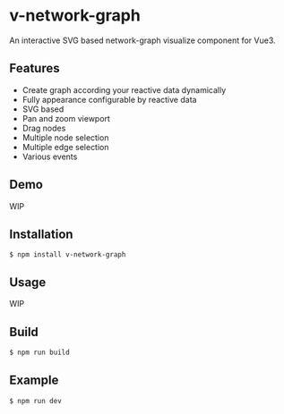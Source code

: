 # v-network-graph

An interactive SVG based network-graph visualize component for Vue3.

## Features

* Create graph according your reactive data dynamically
* Fully appearance configurable by reactive data
* SVG based
* Pan and zoom viewport
* Drag nodes
* Multiple node selection
* Multiple edge selection
* Various events

## Demo

WIP

## Installation

```
$ npm install v-network-graph
```

## Usage

WIP

## Build

```bash
$ npm run build
```

## Example

```bash
$ npm run dev
```
